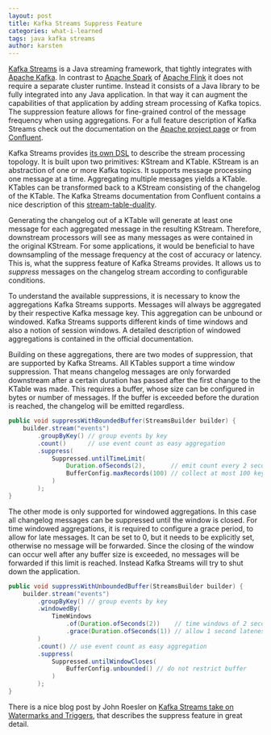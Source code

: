 ```yaml
---
layout: post
title: Kafka Streams Suppress Feature
categories: what-i-learned
tags: java kafka streams
author: karsten
---
```

[Kafka Streams](https://kafka.apache.org/documentation/streams/) is a Java streaming framework, that tightly integrates with [Apache Kafka](https://kafka.apache.org/). In contrast to [Apache Spark](https://spark.apache.org/) of [Apache Flink](https://flink.apache.org/) it does not require a separate cluster runtime. Instead it consists of a Java library to be fully integrated into any Java application. In that way it can augment the capabilities of that application by adding stream processing of Kafka topics. The suppression feature allows for fine-grained control of the message frequency when using aggregations. For a full feature description of Kafka Streams check out the documentation on the [Apache project page](https://kafka.apache.org/documentation/streams/) or from [Confluent](https://docs.confluent.io/current/streams/index.html). 

Kafka Streams provides [its own DSL](https://kafka.apache.org/24/documentation/streams/developer-guide/dsl-api.html) to describe the stream processing topology. It is built upon two primitives: KStream and KTable. KStream is an abstraction of one or more Kafka topics. It supports message processing one message at a time. Aggregating multiple messages yields a KTable. KTables can be transformed back to a KStream consisting of the changelog of the KTable. The Kafka Streams documentation from Confluent contains a nice description of this [stream-table-duality](https://docs.confluent.io/current/streams/concepts.html#duality-of-streams-and-tables).

Generating the changelog out of a KTable will generate at least one message for each aggregated message in the resulting KStream. Therefore, downstream processors will see as many messages as were contained in the original KStream. For some applications, it would be beneficial to have downsampling of the message frequency at the cost of accuracy or latency. This is, what the suppress feature of Kafka Streams provides. It allows us to _suppress_ messages on the changelog stream according to configurable conditions.

To understand the available suppressions, it is necessary to know the aggregations Kafka Streams supports. Messages will always be aggregated by their respective Kafka message key. This aggregation can be unbound or windowed. Kafka Streams supports different kinds of time windows and also a notion of session windows. A detailed description of windowed aggregations is contained in the official documentation.

Building on these aggregations, there are two modes of suppression, that are supported by Kafka Streams. All KTables support a time window suppression. That means changelog messages are only forwarded downstream after a certain duration has passed after the first change to the KTable was made. This requires a buffer, whose size can be configured in bytes or number of messages. If the buffer is exceeded before the duration is reached, the changelog will be emitted regardless.

```java
public void suppressWithBoundedBuffer(StreamsBuilder builder) {
    builder.stream("events")
        .groupByKey() // group events by key
        .count()      // use event count as easy aggregation
        .suppress(
            Suppressed.untilTimeLimit(
                Duration.ofSeconds(2),       // emit count every 2 seconds
                BufferConfig.maxRecords(100) // collect at most 100 keys
            )
        );
}
```

The other mode is only supported for windowed aggregations. In this case all changelog messages can be suppressed until the window is closed. For time windowed aggregations, it is required to configure a grace period, to allow for late messages. It can be set to 0, but it needs to be explicitly set, otherwise no message will be forwarded. Since the closing of the window can occur well after any buffer size is exceeded, no messages will be forwarded if this limit is reached. Instead Kafka Streams will try to shut down the application.

```java
public void suppressWithUnboundedBuffer(StreamsBuilder builder) {
    builder.stream("events")
        .groupByKey() // group events by key
        .windowedBy(
            TimeWindows
                .of(Duration.ofSeconds(2))    // time windows of 2 seconds
                .grace(Duration.ofSeconds(1)) // allow 1 second lateness
        )
        .count() // use event count as easy aggregation
        .suppress(
            Suppressed.untilWindowCloses(
                BufferConfig.unbounded() // do not restrict buffer
            )
        );
}
```

There is a nice blog post by John Roesler on [Kafka Streams take on Watermarks and Triggers](https://www.confluent.io/blog/kafka-streams-take-on-watermarks-and-triggers/), that describes the suppress feature in great detail.